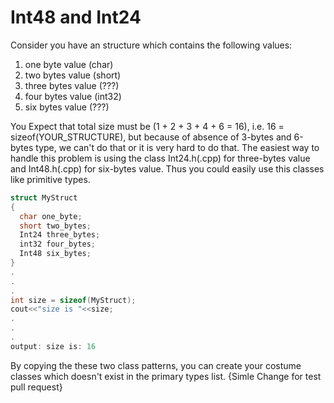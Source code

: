 # Int48 and Int24
Consider you have an structure which contains the following values:
1. one byte value (char)
2. two bytes value (short)
3. three bytes value (???)
4. four bytes value (int32)
5. six bytes value (???)


You Expect that total size must be (1 + 2 + 3 + 4 + 6 = 16), i.e. 16 = sizeof(YOUR_STRUCTURE), but because of absence of 3-bytes and 6-bytes type, we can't do that or it is very hard to do that.
The easiest way to handle this problem is using the class Int24.h(.cpp) for three-bytes value and Int48.h(.cpp) for six-bytes value.
Thus you could easily use this classes like primitive types.

```cpp
struct MyStruct
{
  char one_byte;
  short two_bytes;
  Int24 three_bytes;
  int32 four_bytes;
  Int48 six_bytes;
}
.
.
.
int size = sizeof(MyStruct);
cout<<"size is "<<size;
.
.
.
output: size is: 16
```

By copying the these two class patterns, you can create your costume classes which doesn't exist in the primary types list.
{Simle Change for test pull request}
